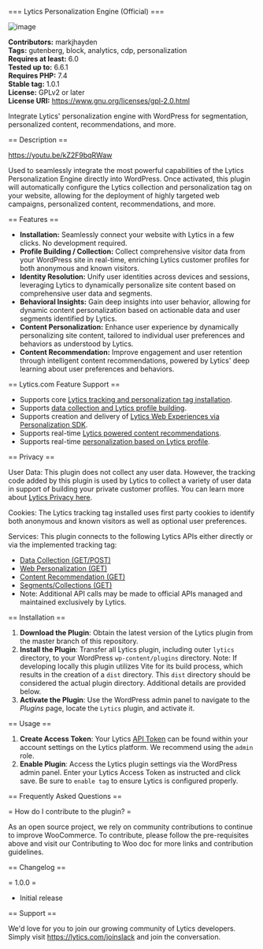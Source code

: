 === Lytics Personalization Engine (Official) ===

![image](https://github.com/lytics/wordpress-core/assets/2042008/eea842dc-c763-4878-b8b8-56140a6c54ce)

**Contributors:** markjhayden  
**Tags:** gutenberg, block, analytics, cdp, personalization  
**Requires at least:** 6.0  
**Tested up to:** 6.6.1  
**Requires PHP:** 7.4  
**Stable tag:** 1.0.1  
**License:** GPLv2 or later  
**License URI:** https://www.gnu.org/licenses/gpl-2.0.html

Integrate Lytics' personalization engine with WordPress for segmentation, personalized content, recommendations, and more.

== Description ==

https://youtu.be/kZ2F9bqRWaw

Used to seamlessly integrate the most powerful capabilities of the Lytics Personalization Engine directly into WordPress. Once activated, this plugin will automatically configure the Lytics collection and personalization tag on your website, allowing for the deployment of highly targeted web campaigns, personalized content, recommendations, and more.

== Features ==

- **Installation:** Seamlessly connect your website with Lytics in a few clicks. No development required.
- **Profile Building / Collection:** Collect comprehensive visitor data from your WordPress site in real-time, enriching Lytics customer profiles for both anonymous and known visitors.
- **Identity Resolution:** Unify user identities across devices and sessions, leveraging Lytics to dynamically personalize site content based on comprehensive user data and segments.
- **Behavioral Insights:** Gain deep insights into user behavior, allowing for dynamic content personalization based on actionable data and user segments identified by Lytics.
- **Content Personalization:** Enhance user experience by dynamically personalizing site content, tailored to individual user preferences and behaviors as understood by Lytics.
- **Content Recommendation:** Improve engagement and user retention through intelligent content recommendations, powered by Lytics' deep learning about user preferences and behaviors.

== Lytics.com Feature Support ==

- Supports core [Lytics tracking and personalization tag installation](https://docs.lytics.com/docs/lytics-javascript-tag).
- Supports [data collection and Lytics profile building](https://docs.lytics.com/docs/lytics-javascript-tag#data-collection).
- Supports creation and delivery of [Lytics Web Experiences via Personalization SDK](https://docs.lytics.com/docs/personalization-pathfora).
- Supports real-time [Lytics powered content recommendations](https://docs.lytics.com/docs/recommendations).
- Supports real-time [personalization based on Lytics profile](https://docs.lytics.com/docs/lytics-javascript-tag#accessing-visitor-profiles).

== Privacy ==

User Data: This plugin does not collect any user data. However, the tracking code added by this plugin is used by Lytics to collect a variety of user data in support of building your private customer profiles. You can learn more about [Lytics Privacy here](https://www.lytics.com/privacy-policy/).

Cookies: The Lytics tracking tag installed uses first party cookies to identify both anonymous and known visitors as well as optional user preferences.

Services: This plugin connects to the following Lytics APIs either directly or via the implemented tracking tag:

- [Data Collection (GET/POST)](https://docs.lytics.com/reference/data-json-upload)
- [Web Personalization (GET)](https://docs.lytics.com/reference/web-personalization-1)
- [Content Recommendation (GET)](https://docs.lytics.com/reference/public-content-recommendation)
- [Segments/Collections (GET)](https://docs.lytics.com/reference/get_segment)
- Note: Additional API calls may be made to official APIs managed and maintained exclusively by Lytics.

== Installation ==

1. **Download the Plugin**: Obtain the latest version of the Lytics plugin from the master branch of this repository.
2. **Install the Plugin**: Transfer all Lytics plugin, including outer `lytics` directory, to your WordPress `wp-content/plugins` directory. Note: If developing locally this plugin utilizes Vite for its build process, which results in the creation of a `dist` directory. This `dist` directory should be considered the actual plugin directory. Additional details are provided below.
3. **Activate the Plugin**: Use the WordPress admin panel to navigate to the _Plugins_ page, locate the `Lytics` plugin, and activate it.

== Usage ==

1. **Create Access Token**: Your Lytics [API Token](https://docs.lytics.com/docs/access-tokens#deleting-an-existing-api-token) can be found within your account settings on the Lytics platform. We recommend using the `admin` role.
2. **Enable Plugin**: Access the Lytics plugin settings via the WordPress admin panel. Enter your Lytics Access Token as instructed and click save. Be sure to `enable tag` to ensure Lytics is configured properly.

== Frequently Asked Questions ==

= How do I contribute to the plugin? =

As an open source project, we rely on community contributions to continue to improve WooCommerce. To contribute, please follow the pre-requisites above and visit our Contributing to Woo doc for more links and contribution guidelines.

== Changelog ==

= 1.0.0 =

- Initial release

== Support ==

We'd love for you to join our growing community of Lytics developers. Simply visit https://lytics.com/joinslack and join the conversation.

